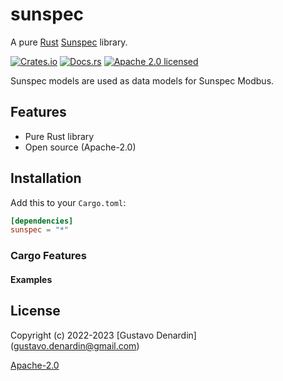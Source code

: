 <!-- SPDX-FileCopyrightText: Copyright (c) 2022-2023 Gustavo Denardin <gustavo.denardin@gmail.com> -->
<!-- SPDX-License-Identifier: Apache-2.0 -->

# sunspec

A pure [Rust](https://www.rust-lang.org)
[Sunspec](https://github.com/sunspec/models) library.

[![Crates.io](https://img.shields.io/crates/v/sunspec-models.svg)](https://crates.io/crates/sunspec-models)
[![Docs.rs](https://docs.rs/sunspec-models/badge.svg)](https://docs.rs/sunspec-models/)
[![Apache 2.0 licensed](https://img.shields.io/badge/license-Apache%202.0-blue.svg)](./LICENSE-APACHE)

Sunspec models are used as data models for Sunspec Modbus.

## Features

- Pure Rust library
- Open source (Apache-2.0)

## Installation

Add this to your `Cargo.toml`:

```toml
[dependencies]
sunspec = "*"
```

### Cargo Features


#### Examples



## License

Copyright (c) 2022-2023 [Gustavo Denardin] (gustavo.denardin@gmail.com)

[Apache-2.0](LICENSES/Apache-2.0.txt)
